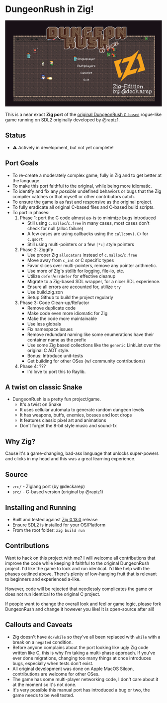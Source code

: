 # DungeonRush in Zig!

![](screenshot.gif)

This is a near exact **Zig port** of the [original DungeonRush `C-based`](https://github.com/rapiz1/DungeonRush) rogue-like game running on SDL2 originally developed by @rapiz1.

## Status
* ⚠️ Actively in development, but not yet complete!

## Port Goals
* To re-create a moderately complex game, fully in Zig and to get better at the language.
* To make this port faithful to the original, while being more idiomatic.
* To identify and fix any *possible* undefined behaviors or bugs that the Zig compiler catches or
  that myself or other contributors catch.
* To ensure the game is as fast and responsive as the original project.
* To fully eradicate all original C-based files and C-based build scripts.
* To port in phases:
  1. Phase 1: port the C code almost as-is to minimize bugs introduced
      * Still using `c.malloc`/`c.free` in many cases, most cases don't check for null (alloc failure)
      * A few cases are using callbacks using the `callconv(.C)` for `c.qsort`
      * Still using multi-pointers or a few `[*c]` style pointers
  2. Phase 2: Ziggify
      * Use proper Zig `allocators` instead of `c.malloc`/`c.free`
      * Move away from `c_int` or C specific types
      * Favor slices over multi-pointers, remove any pointer arithmetic.
      * Use more of Zig's stdlib for logging, file-io, etc.
      * Utilize `defer`/`errdefer` for effective cleanup
      * Migrate to a Zig-based SDL wrapper, for a nicer SDL experience.
      * Ensure all errors are accounted for, utilize `try`
      * Use build.zig.zon
      * Setup Github to build the project regularly
  3. Phase 3: Code Clean-up/Refactor
      * Remove duplicate code
      * Make code even more idiomatic for Zig
      * Make the code more maintainable
      * Use less globals
      * Fix namespace issues
      * Remove redundant naming like some enumerations have their container name as the prefix
      * Use some Zig based collections like the `generic` LinkList over the original C ADT style.
      * Bonus: Introduce unit-tests
      * Get building for other OSes (w/ community contributions)
  4. Phase 4: ???
      * I'd love to port this to Raylib.

## A twist on classic Snake
* DungeonRush is a pretty fun project/game.
  * It's a twist on Snake
  * It uses cellular automata to generate random dungeon levels
  * It has weapons, buffs, enemies, bosses and loot drops
  * It features classic pixel art and animations
  * Don't forget the 8-bit style music and sound-fx

## Why Zig?
Cause it's a game-changing, bad-ass language that unlocks super-powers and clicks in my head and this was a great learning experience.

## Source
  * `zrc/` - Ziglang port (by @deckarep)
  * `src/` - C-based version (original by @rapiz1)

## Installing and Running
  * Built and tested against [Zig 0.13.0](https://ziglang.org/documentation/0.13.0/) release
  * Ensure SDL2 is installed for your OS/Platform
  * From the root folder: `zig build run`

## Contributions
Want to hack on this project with me? I will welcome all contributions that improve the code while keeping it faithful to the original DungeonRush project. I'd like the game to look and run identical. I'd like help with the phases outlined above. There's plenty of low-hanging fruit that is relevant to beginners and experienced a-like.

However, code will be rejected that needlessly complicates the game or does not run identical to the original C project.

If people want to change the overall look and feel or game logic, please fork DungeonRush and change it however you like! It is open-source after all!

## Callouts and Caveats
* Zig doesn't have `do/while` so they've all been replaced with `while` with a break on a `negated` condition.
* Before anyone complains about the port looking like ugly Zig code written like C, this is why I'm taking a multi-phase approach. If you've ever done migrations, changing too many things at once introduces bugs, especially when tests don't exist.
* All original development was done on Apple MacOS Silcon, contributions are welcome for other OSes.
* The game has some multi-player networking code, I don't care about it at the moment so it's not done.
* It's very possible this manual port has introduced a bug or two, the game needs to be well tested.
